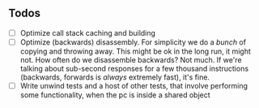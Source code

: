 ## Todos

- [ ] Optimize call stack caching and building
- [ ] Optimize (backwards) disassembly. For simplicity we do a _bunch_ of copying and throwing away. This might be ok in the long run, it might not. How often do we disassemble backwards? Not much. If we're talking about sub-second responses for a few thousand instructions (backwards, forwards is _always_ extremely fast), it's fine.
- [ ] Write unwind tests and a host of other tests, that involve performing some functionality, when the pc is inside a shared object
